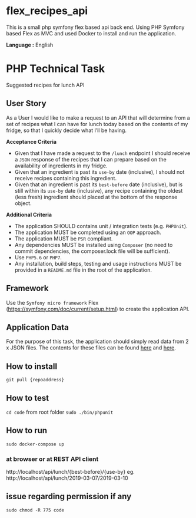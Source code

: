# flex_recipes_api
This is a small php symfony flex based api back end. Using PHP Symfony based Flex as MVC and used Docker to install and run the application.

__Language :__ English 

# PHP Technical Task
Suggested recipes for lunch API

## User Story
As a User I would like to make a request to an API that will determine from a set of recipes what I can have for lunch today based on the contents of my fridge, so that I quickly decide what I’ll be having.

__Acceptance Criteria__
- Given that I have made a request to the `/lunch` endpoint I should receive a `JSON` response of the recipes 
that I can prepare based on the availability of ingredients in my fridge.
- Given that an ingredient is past its `use-by` date (inclusive), I should not receive recipes containing this ingredient.
- Given that an ingredient is past its `best-before` date (inclusive), but is still within its `use-by` date (inclusive), any recipe containing the oldest (less fresh) ingredient should placed at the bottom of the response object.

__Additional Criteria__
- The application SHOULD contains unit / integration tests (e.g. `PHPUnit`).
- The application MUST be completed using an `OOP` approach.
- The application MUST be `PSR` compliant.
- Any dependencies MUST be installed using `Composer` (no need to commit dependencies, the
composer.lock file will be sufficient).
- Use `PHP5.6` or `PHP7`.
- Any installation, build steps, testing and usage instructions MUST be provided in a `README.md` file in the root of the application.

## Framework
Use the `Symfony micro framework` Flex (https://symfony.com/doc/current/setup.html) to create the application API. 

## Application Data
For the purpose of this task, the application should simply read data from 2 x JSON files. The contents for these files can be found [here](src/App/Ingredient/data.json) and [here](src/App/Recipe/data.json).

## How to install
`git pull {repoaddress}`

## How to test
`cd code` from root folder
`sudo ./bin/phpunit`

## How to run
`sudo docker-compose up`

### at browser or at REST API client
http://localhost/api/lunch/{best-before}/{use-by}
eg. http://localhost/api/lunch/2019-03-07/2019-03-10

## issue regarding permission if any
`sudo chmod -R 775 code`
